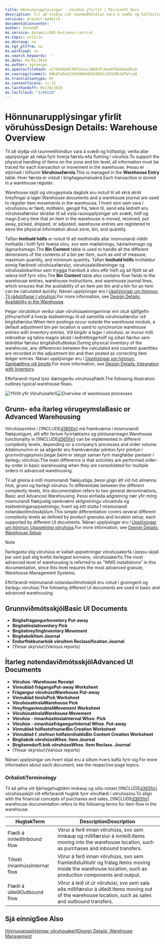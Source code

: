 ```yaml
---
title: Hönnunarupplýsingar - vöruhús yfirlit | Microsoft Docs
description: Til að styðja við raunmeðhöndlun vara á svæði og hólfastigi, verða allar upplýsingar að rekja fyrir hverja færslu eða flutning í vöruhús. Þessu er stjórnað í töflunni **Vöruhúsafærsla**. Hver færsla er vistuð í birgðageymsluskrá.
services: project-madeira
documentationcenter: ''
author: SorenGP
ms.service: dynamics365-business-central
ms.topic: article
ms.devlang: na
ms.tgt_pltfrm: na
ms.workload: na
ms.search.keywords: ''
ms.date: 04/01/2019
ms.author: sgroespe
ms.openlocfilehash: e174b56b8570f541ec10683fc8e44fb844da05c6
ms.sourcegitcommit: 60b87e5eb32bb408dd65b9855c29159b1dfbfca8
ms.translationtype: HT
ms.contentlocale: is-IS
ms.lasthandoff: 04/29/2019
ms.locfileid: "1240120"
---
```

# <a name="design-details-warehouse-overview"></a><span data-ttu-id="507fa-105">Hönnunarupplýsingar yfirlit vöruhúss</span><span class="sxs-lookup"><span data-stu-id="507fa-105">Design Details: Warehouse Overview</span></span>
<span data-ttu-id="507fa-106">Til að styðja við raunmeðhöndlun vara á svæði og hólfastigi, verða allar upplýsingar að rekja fyrir hverja færslu eða flutning í vöruhús.</span><span class="sxs-lookup"><span data-stu-id="507fa-106">To support the physical handling of items on the zone and bin level, all information must be traced for each transaction or movement in the warehouse.</span></span> <span data-ttu-id="507fa-107">Þessu er stjórnað í töflunni **Vöruhúsafærsla**.</span><span class="sxs-lookup"><span data-stu-id="507fa-107">This is managed in the **Warehouse Entry** table.</span></span> <span data-ttu-id="507fa-108">Hver færsla er vistuð í birgðageymsluskrá.</span><span class="sxs-lookup"><span data-stu-id="507fa-108">Each transaction is stored in a warehouse register.</span></span>  

<span data-ttu-id="507fa-109">Warehouse skjöl og vörugeymsla dagbók eru notuð til að skrá atriði hreyfingar á lager.</span><span class="sxs-lookup"><span data-stu-id="507fa-109">Warehouse documents and a warehouse journal are used to register item movements in the warehouse.</span></span> <span data-ttu-id="507fa-110">Í hvert sinn sem vara í vöruhúsinu er færð, móttekin, gengið frá, tekin til, send eða leiðrétt eru vöruhúsafærslur skráðar til að vista raunupplýsingar um svæði, hólf og magn.</span><span class="sxs-lookup"><span data-stu-id="507fa-110">Every time that an item in the warehouse is moved, received, put away, picked, shipped, or adjusted, warehouse entries are registered to store the physical information about zone, bin, and quantity.</span></span>

<span data-ttu-id="507fa-111">Taflan **Innihald hólfs** er notuð til að meðhöndla allar mismunandi víddir innihalds í hólfi fyrir hverja vöru, svo sem mælieiningu, hámarksmagn og lágmarksmagn.</span><span class="sxs-lookup"><span data-stu-id="507fa-111">The **Bin Content** table is used to handle all the different dimensions of the contents of a bin per item, such as unit of measure, maximum quantity, and minimum quantity.</span></span> <span data-ttu-id="507fa-112">Taflan **Innihald hólfs** inniheldur einnig flæðireiti vöruhúsafærslur, vöruhúsaleiðbeiningar og vöruhúsbókarlínur sem tryggja framboð á vöru eftir hólfi og að fljótt sé að reikna hólf fyrir vöru.</span><span class="sxs-lookup"><span data-stu-id="507fa-112">The **Bin Content** table also contains flow fields to the warehouse entries, warehouse instructions, and warehouse journal lines, which ensures that the availability of an item per bin and a bin for an item can be calculated quickly.</span></span> <span data-ttu-id="507fa-113">Nánari upplýsingar eru í [Upplýsingar um hönnun: Til ráðstöfunar í vöruhúsi](design-details-availability-in-the-warehouse.md).</span><span class="sxs-lookup"><span data-stu-id="507fa-113">For more information, see [Design Details: Availability in the Warehouse](design-details-availability-in-the-warehouse.md).</span></span>  

<span data-ttu-id="507fa-114">Þegar vörubókun verður utan vöruhúsaeiningarinnar ern otuð sjálfgefin jöfnunarhólf á hverja staðsetningu til að samstilla vöruhúsafærslur við birgðafærslur.</span><span class="sxs-lookup"><span data-stu-id="507fa-114">When item postings occur outside the warehouse module, a default adjustment bin per location is used to synchronize warehouse entries with inventory entries.</span></span> <span data-ttu-id="507fa-115">Við birgðir á lager í vöruhúsi, er munur milli reiknaðrar og talins magns skráð í leiðréttingarhólf og síðan færður sem leiðréttar færslur birgðahöfuðbókar.</span><span class="sxs-lookup"><span data-stu-id="507fa-115">During physical inventory of the warehouse, any differences between the calculated and counted quantities are recorded in the adjustment bin and then posted as correcting item ledger entries.</span></span> <span data-ttu-id="507fa-116">Nánari upplýsingar eru í [Upplýsingar um hönnun: Samþætting við birgðir](design-details-integration-with-inventory.md).</span><span class="sxs-lookup"><span data-stu-id="507fa-116">For more information, see [Design Details: Integration with Inventory](design-details-integration-with-inventory.md).</span></span>  

<span data-ttu-id="507fa-117">Eftirfarandi mynd lýsir dæmigerðu vöruhúsaflæði.</span><span class="sxs-lookup"><span data-stu-id="507fa-117">The following illustration outlines typical warehouse flows.</span></span>  

<span data-ttu-id="507fa-118">![Yfirlit yfir Vöruhúsaferli](media/design_details_warehouse_management_overview.png "Yfirlit yfir Vöruhúsaferli")</span><span class="sxs-lookup"><span data-stu-id="507fa-118">![Overview of warehouse processes](media/design_details_warehouse_management_overview.png "Overview of warehouse processes")</span></span>  

## <a name="basic-or-advanced-warehousing"></a><span data-ttu-id="507fa-119">Grunn- eða ítarleg vörugeymsla</span><span class="sxs-lookup"><span data-stu-id="507fa-119">Basic or Advanced Warehousing</span></span>  
<span data-ttu-id="507fa-120">Vöruhúsavirkni í [!INCLUDE[d365fin](includes/d365fin_md.md)] má framkvæma í mismunandi flækjustigum, allt eftir ferlum fyrirtækisins og pöntunarmagni.</span><span class="sxs-lookup"><span data-stu-id="507fa-120">Warehouse functionality in [!INCLUDE[d365fin](includes/d365fin_md.md)] can be implemented in different complexity levels, depending on a company’s processes and order volume.</span></span> <span data-ttu-id="507fa-121">Aðalmunurinn er sá aðgerðir eru framkvæmdar pöntun fyrir pöntun í grunnvörugeymslu þegar þeim er steypt saman fyrir margfaldar pantanir í ítarlegu vöruhúsi.</span><span class="sxs-lookup"><span data-stu-id="507fa-121">The main difference is that activities are performed order-by-order in basic warehousing when they are consolidated for multiple orders in advanced warehousing.</span></span>  

 <span data-ttu-id="507fa-122">Til að greina á milli mismunandi flækjustiga, þessi gögn átt við tvö almenna hluti, grunn og ítarlegt vöruhús.</span><span class="sxs-lookup"><span data-stu-id="507fa-122">To differentiate between the different complexity levels, this documentation refers to two general denominations, Basic and Advanced Warehousing.</span></span> <span data-ttu-id="507fa-123">Þessi einfalda aðgreining nær yfir mörg mismunandi flækjustig samkvæmt skilgreiningu vörueinda og staðsetningaruppsetniingu, hvert og eitt stutta f mismunandi notandaviðmótsskjölum.</span><span class="sxs-lookup"><span data-stu-id="507fa-123">This simple differentiation covers several different complexity levels as defined by product granules and location setup, each supported by different UI documents.</span></span> <span data-ttu-id="507fa-124">Nánari upplýsingar eru í [Upplýsingar um hönnun: Uppsetning vöruhúss](design-details-warehouse-setup.md).</span><span class="sxs-lookup"><span data-stu-id="507fa-124">For more information, see [Design Details: Warehouse Setup](design-details-warehouse-setup.md).</span></span>  

> [!NOTE]  
>  <span data-ttu-id="507fa-125">Ítarlegasta stig vöruhúss er kallað uppsetningar vöruhúsakerfa í þessu skjali þar sem það stig krefst ítarlegast kornsins, vöruhúsakerfis.</span><span class="sxs-lookup"><span data-stu-id="507fa-125">The most advanced level of warehousing is referred to as “WMS installations” in this documentation, since this level requires the most advanced granule, Warehouse Management Systems.</span></span>  

 <span data-ttu-id="507fa-126">Eftirfarandi mismunandi notandaviðmótsskjöl eru notuð í grunngerð og ítarlegu vöruhúsi.</span><span class="sxs-lookup"><span data-stu-id="507fa-126">The following different UI documents are used in basic and advanced warehousing.</span></span>  

## <a name="basic-ui-documents"></a><span data-ttu-id="507fa-127">Grunnviðmótsskjöl</span><span class="sxs-lookup"><span data-stu-id="507fa-127">Basic UI Documents</span></span>  

-   <span data-ttu-id="507fa-128">**Birgðafrágangur**</span><span class="sxs-lookup"><span data-stu-id="507fa-128">**Inventory Put-away**</span></span>  
-   <span data-ttu-id="507fa-129">**Birgðatínsla**</span><span class="sxs-lookup"><span data-stu-id="507fa-129">**Inventory Pick**</span></span>  
-   <span data-ttu-id="507fa-130">**Birgðahreyfing**</span><span class="sxs-lookup"><span data-stu-id="507fa-130">**Inventory Movement**</span></span>  
-   <span data-ttu-id="507fa-131">**Birgðabók**</span><span class="sxs-lookup"><span data-stu-id="507fa-131">**Item Journal**</span></span>  
-   <span data-ttu-id="507fa-132">**Endurflokkunarbók vöru**</span><span class="sxs-lookup"><span data-stu-id="507fa-132">**Item Reclassification Journal**</span></span>  
-   <span data-ttu-id="507fa-133">(Ýmsar skýrslur)</span><span class="sxs-lookup"><span data-stu-id="507fa-133">(Various reports)</span></span>  

## <a name="advanced-ui-documents"></a><span data-ttu-id="507fa-134">Ítarleg notendaviðmótsskjöl</span><span class="sxs-lookup"><span data-stu-id="507fa-134">Advanced UI Documents</span></span>  

-   <span data-ttu-id="507fa-135">**Vöruhús -**</span><span class="sxs-lookup"><span data-stu-id="507fa-135">**Warehouse Receipt**</span></span>  
-   <span data-ttu-id="507fa-136">**Vinnublað frágangs**</span><span class="sxs-lookup"><span data-stu-id="507fa-136">**Put-away Worksheet**</span></span>  
-   <span data-ttu-id="507fa-137">**Frágangur vöruhúss**</span><span class="sxs-lookup"><span data-stu-id="507fa-137">**Warehouse Put-away**</span></span>  
-   <span data-ttu-id="507fa-138">**Vinnublað tínslu**</span><span class="sxs-lookup"><span data-stu-id="507fa-138">**Pick Worksheet**</span></span>  
-   <span data-ttu-id="507fa-139">**Vöruhúsatínsla**</span><span class="sxs-lookup"><span data-stu-id="507fa-139">**Warehouse Pick**</span></span>  
-   <span data-ttu-id="507fa-140">**Hreyfingavinnublað**</span><span class="sxs-lookup"><span data-stu-id="507fa-140">**Movement Worksheet**</span></span>  
-   <span data-ttu-id="507fa-141">**Vöruhúsatínsla**</span><span class="sxs-lookup"><span data-stu-id="507fa-141">**Warehouse Movement**</span></span>  
-   <span data-ttu-id="507fa-142">**Vöruhús - innanhústínsla**</span><span class="sxs-lookup"><span data-stu-id="507fa-142">**Internal Whse. Pick**</span></span>  
-   <span data-ttu-id="507fa-143">**Vöruhús - innanhúsfrágangur**</span><span class="sxs-lookup"><span data-stu-id="507fa-143">**Internal Whse. Put-away**</span></span>  
-   <span data-ttu-id="507fa-144">**Vinnublað hólfastofnunar**</span><span class="sxs-lookup"><span data-stu-id="507fa-144">**Bin Creation Worksheet**</span></span>  
-   <span data-ttu-id="507fa-145">**Vinnublað f. stofnun hólfainnihalds**</span><span class="sxs-lookup"><span data-stu-id="507fa-145">**Bin Content Creation Worksheet**</span></span>  
-   <span data-ttu-id="507fa-146">**Birgðabók vöruhúss**</span><span class="sxs-lookup"><span data-stu-id="507fa-146">**Whse. Item Journal**</span></span>  
-   <span data-ttu-id="507fa-147">**Birgðaendurfl.bók vöruhúss**</span><span class="sxs-lookup"><span data-stu-id="507fa-147">**Whse. Item Reclass. Journal**</span></span>  
-   <span data-ttu-id="507fa-148">(Ýmsar skýrslur)</span><span class="sxs-lookup"><span data-stu-id="507fa-148">(Various reports)</span></span>  

<span data-ttu-id="507fa-149">Nánari upplýsingar um hvert skjal eru á síðum hvers kafla fyrir sig.</span><span class="sxs-lookup"><span data-stu-id="507fa-149">For more information about each document, see the respective page topics.</span></span>  

### <a name="terminology"></a><span data-ttu-id="507fa-150">Orðalisti</span><span class="sxs-lookup"><span data-stu-id="507fa-150">Terminology</span></span>  
<span data-ttu-id="507fa-151">Til að jafna við fjárhagshugtökin innkaup og sölu notast [!INCLUDE[d365fin](includes/d365fin_md.md)] vöruhúsaskjöl við eftirfarandi hugtök fyrir vöruflæði í vöruhúsinu.</span><span class="sxs-lookup"><span data-stu-id="507fa-151">To align with the financial concepts of purchases and sales, [!INCLUDE[d365fin](includes/d365fin_md.md)] warehouse documentation refers to the following terms for item flow in the warehouse.</span></span>  

|<span data-ttu-id="507fa-152">Hugtak</span><span class="sxs-lookup"><span data-stu-id="507fa-152">Term</span></span>|<span data-ttu-id="507fa-153">Description</span><span class="sxs-lookup"><span data-stu-id="507fa-153">Description</span></span>|  
|----------|---------------------------------------|  
|<span data-ttu-id="507fa-154">Flæði á innleið</span><span class="sxs-lookup"><span data-stu-id="507fa-154">Inbound flow</span></span>|<span data-ttu-id="507fa-155">Vörur á ferð innan vöruhúss, svo sem innkaup og millifærslur á innleið.</span><span class="sxs-lookup"><span data-stu-id="507fa-155">Items moving into the warehouse location, such as purchases and inbound transfers.</span></span>|  
|<span data-ttu-id="507fa-156">Tiltekt innanhúss</span><span class="sxs-lookup"><span data-stu-id="507fa-156">Internal flow</span></span>|<span data-ttu-id="507fa-157">Vörur á ferð innan vöruhúss, svo sem framleiðsluíhlutir og frálag.</span><span class="sxs-lookup"><span data-stu-id="507fa-157">Items moving inside the warehouse location, such as production components and output.</span></span>|  
|<span data-ttu-id="507fa-158">Flæði á útleið</span><span class="sxs-lookup"><span data-stu-id="507fa-158">Outbound flow</span></span>|<span data-ttu-id="507fa-159">Vörur á leið út úr vöruhúsi, svo sem sala eða millifærslur á útleið.</span><span class="sxs-lookup"><span data-stu-id="507fa-159">Items moving out of the warehouse location, such as sales and outbound transfers.</span></span>|  

## <a name="see-also"></a><span data-ttu-id="507fa-160">Sjá einnig</span><span class="sxs-lookup"><span data-stu-id="507fa-160">See Also</span></span>  
 [<span data-ttu-id="507fa-161">Hönnunarupplýsingar vöruhúsakerfi</span><span class="sxs-lookup"><span data-stu-id="507fa-161">Design Details: Warehouse Management</span></span>](design-details-warehouse-management.md)
